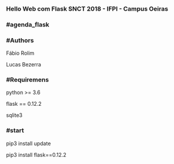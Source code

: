 <h3>Hello Web com Flask SNCT 2018 - IFPI - Campus Oeiras <h3>

<h3>#agenda_flask</h3>

<h3>#Authors</h3>
<p>Fábio Rolim<p>
<p>Lucas Bezerra</p>


<h3>#Requiremens</h3>
<p>python >= 3.6</p>
<p>flask == 0.12.2</p>
<p>sqlite3</p>

<h3>#start</h3>
<p>pip3 install update</p>
<p>pip3 install flask==0.12.2</p>
